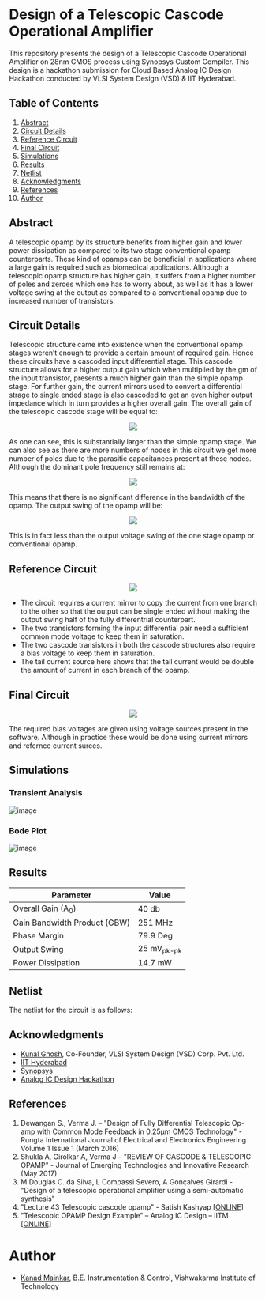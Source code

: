 # Design of a Telescopic Cascode Operational Amplifier
This repository presents the design of a Telescopic Cascode Operational Amplifier on 28nm CMOS process using Synopsys Custom Compiler. This design is a hackathon submission for Cloud Based Analog IC Design Hackathon conducted by VLSI System Design (VSD) & IIT Hyderabad.

## Table of Contents
1. [Abstract](#abs)
2. [Circuit Details](#cd)
3. [Reference Circuit](#rc)
4. [Final Circuit](#fc)
5. [Simulations](#sim)
6. [Results](#res)
7. [Netlist](#net)
8. [Acknowledgments](#ack)
9. [References](#ref)
10. [Author](#au)
<a name="abs"></a>
## Abstract
A telescopic opamp by its structure benefits from higher gain and lower power dissipation as compared to its two stage conventional opamp counterparts. These kind of opamps can be beneficial in applications where a large gain is required such as biomedical applications. Although a telescopic opamp structure has higher gain, it suffers from a higher number of poles and zeroes which one has to worry about, as well as it has a lower voltage swing at the output as compared to a conventional opamp due to increased number of transistors. 

<a name="cd"></a>
## Circuit Details
Telescopic structure came into existence when the conventional opamp stages weren’t enough to provide a certain amount of required gain. Hence these circuits have a cascoded input differential stage. This cascode structure allows for a higher output gain which when multiplied by the gm of the input transistor, presents a much higher gain than the simple opamp stage. For further gain, the current mirrors used to convert a differential strage to single ended stage is also cascoded to get an even higher output impedance which in turn provides a higher overall gain. The overall gain of the telescopic cascode stage will be equal to:  

<p align = 'center'>
<img src='https://user-images.githubusercontent.com/100680231/156145264-dfaf1265-db50-4353-b020-0dcf4623fd68.png'>

</p>
As one can see, this is substantially larger than the simple opamp stage. We can also see as there are more numbers of nodes in this circuit we get more number of poles due to the parasitic capacitances present at these nodes. Although the dominant pole frequency still remains at: 

<p align = 'center'>
<img src='https://user-images.githubusercontent.com/100680231/156145418-9ef40bf5-3510-449d-b5f9-81fc776d7877.png'>
</p>
This means that there is no significant difference in the bandwidth of the opamp. The output swing of the opamp will be: 
<p align = 'center'>
<img src='https://user-images.githubusercontent.com/100680231/156145520-10db68a4-0247-4b62-8328-8260792a6ce7.png'>
</p>
This is in fact less than the output voltage swing of the one stage opamp or conventional opamp.

<a name="rc"></a>
## Reference Circuit
<p align = 'center'>
<img src='https://user-images.githubusercontent.com/100680231/156145952-8494cb91-aff2-41c2-857f-3137ab85efba.png'>
</p>

  - The circuit requires a current mirror to copy the current from one branch to the other so that the output can be single ended without making the output swing half of the fully differentrial counterpart. 
  - The two transistors forming the input differential pair need a sufficient common mode voltage to keep them in saturation. 
  - The two cascode transistors in both the cascode structures also require a bias voltage to keep them in saturation. 
  - The tail current source here shows that the tail current would be double the amount of current in each branch of the opamp.

<a name="fc"></a>
## Final Circuit
<p align = 'center'>
<img src='https://user-images.githubusercontent.com/100680231/156160003-0ef485bd-d6ee-49fa-b8dd-08eb67bb31fb.png'>
</p>

The required bias voltages are given using voltage sources present in the software. Although in practice these would be done using current mirrors and refernce current surces.

<a name="sim"></a>
## Simulations
### Transient Analysis
![image](https://user-images.githubusercontent.com/100680231/156160117-c4707c48-490f-4a62-bc7d-4917113c44eb.png)

### Bode Plot
![image](https://user-images.githubusercontent.com/100680231/156160160-094caba7-0940-4725-a5ca-156cff8aab02.png)

<a name="res"></a>
## Results

Parameter  | Value
------------- | -------------
Overall Gain (A<sub>0</sub>)  | 40 db
Gain Bandwidth Product (GBW)  | 251 MHz
Phase Margin  | 79.9 Deg
Output Swing  | 25 mV<sub>pk-pk</sub>
Power Dissipation   | 14.7 mW

<a name="net"></a>
## Netlist
The netlist for the circuit is as follows:


<a name="ack"></a>
## Acknowledgments
- [Kunal Ghosh](https://www.linkedin.com/in/kunal-ghosh-vlsisystemdesign-com-28084836/), Co-Founder, VLSI System Design (VSD) Corp. Pvt. Ltd.
- [IIT Hyderabad](https://iith.ac.in/)
- [Synopsys](https://www.synopsys.com/)
- [Analog IC Design Hackathon](https://www.iith.ac.in/events/2022/02/15/Cloud-Based-Analog-IC-Design-Hackathon/)

<a name="ref"></a>
## References

1. Dewangan S., Verma J. – "Design of Fully Differential Telescopic Op-amp with Common Mode Feedback in 0.25μm CMOS Technology" - Rungta International Journal of
Electrical and Electronics Engineering Volume 1 Issue 1 (March 2016)  
2. Shukla A, Girolkar A, Verma J – "REVIEW OF CASCODE & TELESCOPIC OPAMP" - Journal of Emerging Technologies and Innovative Research (May 2017) 
3. M Douglas C. da Silva, L Compassi Severo, A Gonçalves Girardi - "Design of a telescopic operational amplifier using a semi-automatic synthesis"
4. "Lecture 43 Telescopic cascode opamp" - Satish Kashyap  [[ONLINE]](https://www.youtube.com/watch?v=PfsVw7CIleM)
5. "Telescopic OPAMP Design Example" – Analog IC Design – IITM  [[ONLINE]](https://www.youtube.com/watch?v=x_jaMqvJEto&t)

<a name="au"></a>
# Author
- [Kanad Mainkar](https://www.linkedin.com/in/kanad-mainkar-854b631a4/), B.E. Instrumentation & Control, Vishwakarma Institute of Technology
